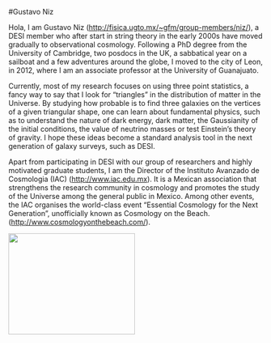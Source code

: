 
#Gustavo Niz

Hola, I am Gustavo Niz (http://fisica.ugto.mx/~gfm/group-members/niz/), a DESI member who after start in string theory in the early 2000s have moved gradually 
to observational cosmology.
Following a PhD degree from the University of Cambridge, two posdocs in the UK, a sabbatical year on a sailboat and a few adventures around the globe, I moved
to the city of Leon, in 2012, where I am an associate professor at the University of Guanajuato.

Currently, most of my research focuses on using three point statistics, a fancy way to say that I look for “triangles” in the distribution of matter in the
Universe. By studying how probable is to find three galaxies on the vertices of a given triangular shape, one can learn about fundamental physics, such as to
understand the nature of dark energy, dark matter, the Gaussianity of the initial conditions, the value of neutrino masses or test Einstein’s theory of gravity.
I hope these ideas become a standard analysis tool in the next generation of galaxy surveys, such as DESI.

Apart from participating in DESI with our group of researchers and highly motivated graduate students, I am the Director of the Instituto Avanzado de Cosmologia 
(IAC) (http://www.iac.edu.mx). It is a Mexican association that strengthens the research community in cosmology and promotes the study of the Universe among the 
general public in Mexico. Among other events, the IAC organises the world-class event “Essential Cosmology for the Next Generation”, unofficially known as 
Cosmology on the Beach. (http://www.cosmologyonthebeach.com/).

<p float="left">
  <img src="./images/Gustavo.jpg ",   width=250, height=200>
</p>
